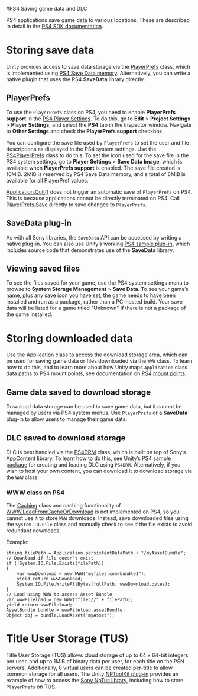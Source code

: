 #PS4 Saving game data and DLC

PS4 applications save game data to various locations. These are described in detail in the [PS4 SDK documentation](https://ps4.scedev.net/resources/documents/SDK/latest/Programming-Startup_Guide/0004.html).

# Storing save data

Unity provides access to save data storage via the [PlayerPrefs](ScriptRef:PlayerPrefs.html) class, which is implemented using [PS4 Save Data memory](https://ps4.scedev.net/resources/documents/SDK/latest/SaveData-Overview/0006.html). Alternatively, you can write a native plugin that uses the PS4 **SaveData** library directly.

## PlayerPrefs

To use the `PlayerPrefs` class on PS4, you need to enable __PlayerPrefs support__ in the [PS4 Player Settings](PS4PlayerSettings). To do this, go to __Edit__ > __Project Settings__ > __Player Settings__, and select the __PS4__ tab in the Inspector window. Navigate to __Other Settings__ and check the __PlayerPrefs support__ checkbox.

You can configure the save file used by `PlayerPrefs` to set the user and file descriptions as displayed in the PS4 system settings. Use the [PS4PlayerPrefs](ScriptRef:PS4.PS4PlayerPrefs.html) class to do this. To set the icon used for the save file in the PS4 system settings, go to __Player Settings__ > __Save Data Image__, which is available when __PlayerPrefs support__ is enabled. The save file created is 10MiB. 2MiB is reserved by PS4 Save Data memory, and a total of 8MiB is available for all PlayerPref values.

[Application.Quit()](ScriptRef:Application.Quit.html) does not trigger an automatic save of `PlayerPrefs` on PS4. This is because applications cannot be directly terminated on PS4. Call [PlayerPrefs.Save](ScriptRef:PlayerPrefs.Save.html) directly to save changes to `PlayerPrefs`.

## SaveData plug-in

As with all Sony libraries, the `SaveData` API can be accessed by writing a native plug-in. You can also use Unity’s working [PS4 sample plug-in](PS4Samples), which includes source code that demonstrates use of the **SaveData** library.

## Viewing saved files

To see the files saved for your game, use the PS4 system settings menu to browse to __System Storage Management__ > __Save Data__. To see your game’s name, plus any save icon you have set, the game needs to have been installed and run as a package, rather than a PC-hosted build. Your save data will be listed for a game titled "Unknown" if there is not a package of the game installed.

# Storing downloaded data

Use the [Application](ScriptRef:Application.html) class to access the download storage area, which can be used for saving game data or files downloaded via the `WWW` class. To learn how to do this, and to learn more about how Unity maps `Application` class data paths to PS4 mount points, see documentation on [PS4 mount points](PS4ProjectStructure).

## Game data saved to download storage

Download data storage can be used to save game data, but it cannot be managed by users via PS4 system menus. Use `PlayerPrefs` or a **SaveData** plug-in to allow users to manage their game data.

## DLC saved to download storage

DLC is best handled via the [PS4DRM](ScriptRef:PS4.PS4DRM.html) class, which is built on top of Sony’s [AppContent](https://ps4.scedev.net/resources/documents/SDK/latest/AppContent-Overview/0001.html) library. To learn how to do this, see Unity’s [PS4 sample package](PS4Samples) for creating and loading DLC using `PS4DRM`. Alternatively, if you wish to host your own content, you can download it to download storage via the `WWW` class.

### WWW class on PS4

The [Caching](ScriptRef:Caching.html) class and caching functionality of [WWW.LoadFromCacheOrDownload](ScriptRef:WWW.LoadFromCacheOrDownload.html) is not implemented on PS4, so you cannot use it to store `WWW` downloads. Instead, save downloaded files using the `System.IO.File` class and manually check to see if the file exists to avoid redundant downloads.

Example:

````
string filePath = Application.persistentDataPath + "/myAssetBundle";
// Download if file doesn't exist
if (!System.IO.File.Exists(filePath))
{
    var wwwDownload = new WWW("myfiles.com/bundle1");
    yield return wwwDownload;
    System.IO.File.WriteAllBytes(fullPath, wwwDownload.bytes);
}
// Load using WWW to access Asset Bundle
var wwwFileload = new WWW("file://" + filePath);
yield return wwwFileload;
AssetBundle bundle = wwwFileload.assetBundle;
Object obj = bundle.LoadAsset("myAsset");

````

# Title User Storage (TUS)

Title User Storage (TUS) allows cloud storage of up to 64 x 64-bit integers per user, and up to 1MiB of binary data per user, for each title on the PSN servers. Additionally, 8 virtual users can be created per-title to allow common storage for all users. The Unity [NPToolKit plug-in](PS4Samples) provides an example of how to access the [Sony NpTus library](https://ps4.scedev.net/resources/documents/SDK/latest/NpTus-Overview/0001.html), including how to store `PlayerPrefs` on TUS.
